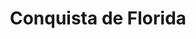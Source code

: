 ﻿---
title: "Conquista de Florida"
permalink: periodes_1043.html
layout: periode
dataInici: 1779
dataFi: 1781
sidebar: periodes
pares:
  - id: 607
    title: "Intervención Extranjera"
    dataInici: "(1778)"
    dataFi: "(1783)"

fills:
  - id: 1044
    title: "Asedio de Pensacola"
    dataInici: "(1981-03-09)"
    dataFi: "(1981-05-08)"

jocsPrincipals:
jocsEscenaris:
jocsEpoca:
jocsEpocaEscenaris:
---
